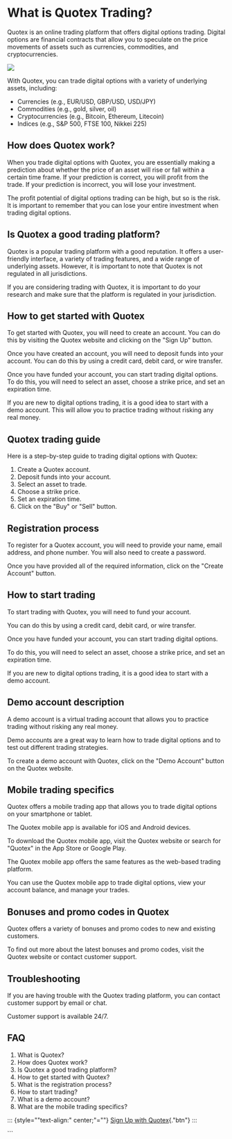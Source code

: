 # What is Quotex Trading?

Quotex is an online trading platform that offers digital options
trading. Digital options are financial contracts that allow you to
speculate on the price movements of assets such as currencies,
commodities, and cryptocurrencies.

[![](https://static.quotex.io/files/4_en/300_250.jpg)](https://traff.sbs/brokerqxlid)

With Quotex, you can trade digital options with a variety of underlying
assets, including:

-   Currencies (e.g., EUR/USD, GBP/USD, USD/JPY)
-   Commodities (e.g., gold, silver, oil)
-   Cryptocurrencies (e.g., Bitcoin, Ethereum, Litecoin)
-   Indices (e.g., S&P 500, FTSE 100, Nikkei 225)

## How does Quotex work?

When you trade digital options with Quotex, you are essentially making a
prediction about whether the price of an asset will rise or fall within
a certain time frame. If your prediction is correct, you will profit
from the trade. If your prediction is incorrect, you will lose your
investment.

The profit potential of digital options trading can be high, but so is
the risk. It is important to remember that you can lose your entire
investment when trading digital options.

## Is Quotex a good trading platform?

Quotex is a popular trading platform with a good reputation. It offers a
user-friendly interface, a variety of trading features, and a wide range
of underlying assets. However, it is important to note that Quotex is
not regulated in all jurisdictions.

If you are considering trading with Quotex, it is important to do your
research and make sure that the platform is regulated in your
jurisdiction.

## How to get started with Quotex

To get started with Quotex, you will need to create an account. You can
do this by visiting the Quotex website and clicking on the "Sign
Up" button.

Once you have created an account, you will need to deposit funds into
your account. You can do this by using a credit card, debit card, or
wire transfer.

Once you have funded your account, you can start trading digital
options. To do this, you will need to select an asset, choose a strike
price, and set an expiration time.

If you are new to digital options trading, it is a good idea to start
with a demo account. This will allow you to practice trading without
risking any real money.

## Quotex trading guide

Here is a step-by-step guide to trading digital options with Quotex:

1.  Create a Quotex account.
2.  Deposit funds into your account.
3.  Select an asset to trade.
4.  Choose a strike price.
5.  Set an expiration time.
6.  Click on the "Buy" or "Sell" button.

## Registration process

To register for a Quotex account, you will need to provide your name,
email address, and phone number. You will also need to create a
password.

Once you have provided all of the required information, click on the
"Create Account" button.

## How to start trading

To start trading with Quotex, you will need to fund your account.

You can do this by using a credit card, debit card, or wire transfer.

Once you have funded your account, you can start trading digital
options.

To do this, you will need to select an asset, choose a strike price, and
set an expiration time.

If you are new to digital options trading, it is a good idea to start
with a demo account.

## Demo account description

A demo account is a virtual trading account that allows you to practice
trading without risking any real money.

Demo accounts are a great way to learn how to trade digital options and
to test out different trading strategies.

To create a demo account with Quotex, click on the "Demo Account"
button on the Quotex website.

## Mobile trading specifics

Quotex offers a mobile trading app that allows you to trade digital
options on your smartphone or tablet.

The Quotex mobile app is available for iOS and Android devices.

To download the Quotex mobile app, visit the Quotex website or search
for "Quotex" in the App Store or Google Play.

The Quotex mobile app offers the same features as the web-based trading
platform.

You can use the Quotex mobile app to trade digital options, view your
account balance, and manage your trades.

## Bonuses and promo codes in Quotex

Quotex offers a variety of bonuses and promo codes to new and existing
customers.

To find out more about the latest bonuses and promo codes, visit the
Quotex website or contact customer support.

## Troubleshooting

If you are having trouble with the Quotex trading platform, you can
contact customer support by email or chat.

Customer support is available 24/7.

## FAQ

1.  What is Quotex?
2.  How does Quotex work?
3.  Is Quotex a good trading platform?
4.  How to get started with Quotex?
5.  What is the registration process?
6.  How to start trading?
7.  What is a demo account?
8.  What are the mobile trading specifics?

::: {style=""text-align:" center;"=""}
[Sign Up with
Quotex](\%22https://traff.sbs/brokerqxlid\%22){."btn"}
:::

\`\`\`

